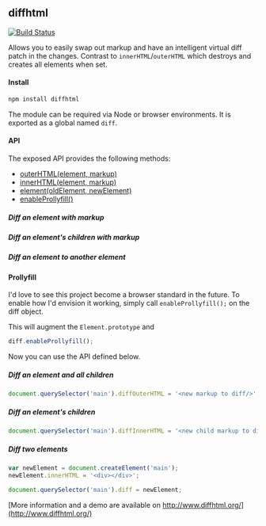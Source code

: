 diffhtml
--------

[![Build Status](https://travis-ci.org/tbranyen/diffhtml.svg?branch=master)](https://travis-ci.org/tbranyen/diffhtml)

Allows you to easily swap out markup and have an intelligent virtual diff patch
in the changes.  Contrast to `innerHTML`/`outerHTML` which destroys and creates
all elements when set.

#### Install

``` sh
npm install diffhtml
```

The module can be required via Node or browser environments.  It is exported as
a global named `diff`.

#### API

The exposed API provides the following methods:

- [outerHTML(element, markup)](#user-content-diff-an-element-with-markup)
- [innerHTML(element, markup)](#user-content-diff-an-elements-children-with-markup)
- [element(oldElement, newElement)](#user-content-diff-an-element-to-another-element)
- [enableProllyfill()](#user-content-prollyfill)

##### Diff an element with markup

##### Diff an element's children with markup

##### Diff an element to another element

#### Prollyfill

I'd love to see this project become a browser standard in the future.  To
enable how I'd envision it working, simply call `enableProllyfill();` on the
diff object.

This will augment the `Element.prototype` and 

``` javascript
diff.enableProllyfill();
```

Now you can use the API defined below.

##### Diff an element and all children

``` javascript
document.querySelector('main').diffOuterHTML = '<new markup to diff/>';
```

##### Diff an element's children

``` javascript
document.querySelector('main').diffInnerHTML = '<new child markup to diff/>';
```

##### Diff two elements

``` javascript
var newElement = document.createElement('main');
newElement.innerHTML = '<div></div>';

document.querySelector('main').diff = newElement;
```

[More information and a demo are available on http://www.diffhtml.org/](http://www.diffhtml.org/)
